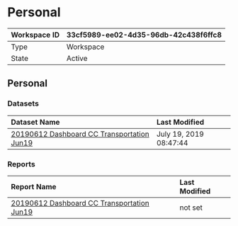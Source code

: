 



# Personal

|Workspace ID|33cf5989-ee02-4d35-96db-42c438f6ffc8|
| :--- | :--- |
|Type|Workspace|
|State|Active|

## Personal

### Datasets

|Dataset Name|Last Modified|
| :--- | :--- |
|[20190612 Dashboard CC Transportation Jun19](../Datasets/20190612-Dashboard-CC-Transportation-Jun19.md)|July 19, 2019 08:47:44|

### Reports

|Report Name|Last Modified|
| :--- | :--- |
|[20190612 Dashboard CC Transportation Jun19](../Reports/20190612-Dashboard-CC-Transportation-Jun19.md)|not set|
